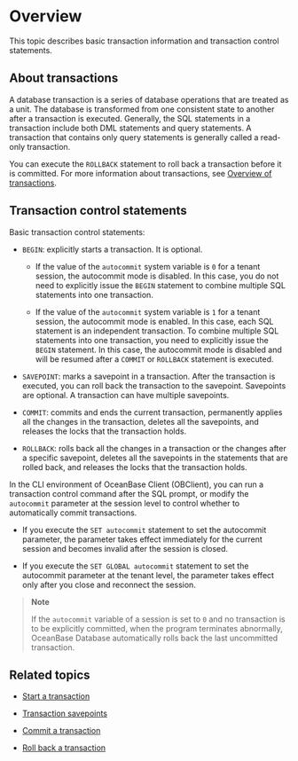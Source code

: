 # Overview

This topic describes basic transaction information and transaction control statements. 

## About transactions

A database transaction is a series of database operations that are treated as a unit. The database is transformed from one consistent state to another after a transaction is executed. Generally, the SQL statements in a transaction include both DML statements and query statements. A transaction that contains only query statements is generally called a read-only transaction. 

You can execute the `ROLLBACK` statement to roll back a transaction before it is committed. For more information about transactions, see [Overview of transactions](../../7.reference/1.concepts-of-oceanbase-database-system/8.transaction-management-1/1.transaction-2/1.transaction-introduction.md). 

## Transaction control statements

Basic transaction control statements:

* `BEGIN`: explicitly starts a transaction. It is optional. 

   * If the value of the `autocommit` system variable is `0` for a tenant session, the autocommit mode is disabled. In this case, you do not need to explicitly issue the `BEGIN` statement to combine multiple SQL statements into one transaction. 

   * If the value of the `autocommit` system variable is `1` for a tenant session, the autocommit mode is enabled. In this case, each SQL statement is an independent transaction. To combine multiple SQL statements into one transaction, you need to explicitly issue the `BEGIN` statement. In this case, the autocommit mode is disabled and will be resumed after a `COMMIT` or `ROLLBACK` statement is executed. 

* `SAVEPOINT`: marks a savepoint in a transaction. After the transaction is executed, you can roll back the transaction to the savepoint. Savepoints are optional. A transaction can have multiple savepoints. 

* `COMMIT`: commits and ends the current transaction, permanently applies all the changes in the transaction, deletes all the savepoints, and releases the locks that the transaction holds. 

* `ROLLBACK`: rolls back all the changes in a transaction or the changes after a specific savepoint, deletes all the savepoints in the statements that are rolled back, and releases the locks that the transaction holds. 

In the CLI environment of OceanBase Client (OBClient), you can run a transaction control command after the SQL prompt, or modify the `autocommit` parameter at the session level to control whether to automatically commit transactions. 

* If you execute the `SET autocommit` statement to set the autocommit parameter, the parameter takes effect immediately for the current session and becomes invalid after the session is closed. 

* If you execute the `SET GLOBAL autocommit` statement to set the autocommit parameter at the tenant level, the parameter takes effect only after you close and reconnect the session. 

> **Note**
>
> If the `autocommit` variable of a session is set to `0` and no transaction is to be explicitly committed, when the program terminates abnormally, OceanBase Database automatically rolls back the last uncommitted transaction.

## Related topics

* [Start a transaction](2.start-a-transaction.md)

* [Transaction savepoints](3.transaction-savepoints-of-oracle/1.mark-a-savepoint.md)

* [Commit a transaction](4.submit-transaction.md)

* [Roll back a transaction](5.roll-back-transactions.md)
